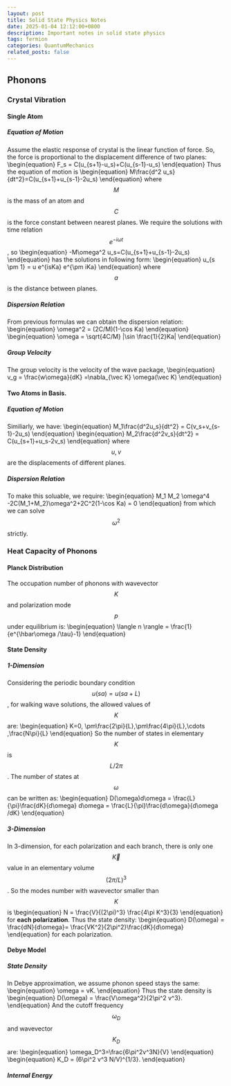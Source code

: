 ```yaml
---
layout: post
title: Solid State Physics Notes
date: 2025-01-04 12:12:00+0800
description: Important notes in solid state physics 
tags: fermion
categories: QuantumMechanics
related_posts: false
---
```


## Phonons
### Crystal Vibration
#### Single Atom
##### Equation of Motion
Assume the elastic response of crystal is the linear function of force. So, the force is proportional to the displacement difference of two planes:
\begin{equation}
F_s = C(u_{s+1}-u_s)+C(u_{s-1}-u_s)
\end{equation}
Thus the equation of motion is
\begin{equation}
M\frac{d^2 u_s}{dt^2}=C(u_{s+1}+u_{s-1}-2u_s)
\end{equation}
where $$M$$ is the mass of an atom and $$C$$ is the force constant between nearest planes.
We require the solutions with time relation $$e^{-i\omega t}$$, so
\begin{equation}
-M\omega^2 u_s=C(u_{s+1}+u_{s-1}-2u_s)
\end{equation}
has the solutions in following form:
\begin{equation}
u_{s \pm 1} = u e^{isKa} e^{\pm iKa}
\end{equation}
where $$a$$ is the distance between planes.
##### Dispersion Relation
From previous formulas we can obtain the dispersion relation:
\begin{equation}
\omega^2 = (2C/M)(1-\cos Ka)
\end{equation}
\begin{equation}
\omega = \sqrt{4C/M} |\sin \frac{1}{2}Ka|
\end{equation}

##### Group Velocity
The group velocity is the velocity of the wave package,
\begin{equation}
v_g = \frac{w\omega}{dK} =\nabla_{\vec K} \omega(\vec K)
\end{equation}
#### Two Atoms in Basis.
##### Equation of Motion
Similiarly, we have:
\begin{equation}
M_1\frac{d^2u_s}{dt^2} = C(v_s+v_{s-1}-2u_s)
\end{equation}
\begin{equation}
M_2\frac{d^2v_s}{dt^2} = C(u_{s+1}+u_s-2v_s)
\end{equation}
where $$u,v$$ are the displacements of different planes. 
##### Dispersion Relation
To make this soluable, we require:
\begin{equation}
M_1 M_2 \omega^4 -2C(M_1+M_2)\omega^2+2C^2(1-\cos Ka) = 0
\end{equation}
from which we can solve $$\omega^2$$ strictly.

### Heat Capacity of Phonons
#### Planck Distribution
The occupation number of phonons with wavevector $$K$$ and polarization mode $$p$$ under equilibrium is:
\begin{equation}
\langle n \rangle = \frac{1}{e^{\hbar\omega /\tau}-1}
\end{equation}

#### State Density
##### 1-Dimension
Considering the periodic boundary condition $$u(sa) = u(sa+L)$$, for walking wave solutions, the allowed values of $$K$$ are:
\begin{equation}
K=0, \pm\frac{2\pi}{L},\pm\frac{4\pi}{L},\cdots ,\frac{N\pi}{L}
\end{equation}
So the number of states in elementary $$K$$ is $$L/2\pi$$. The number of states at $$\omega$$ can be written as:
\begin{equation}
D(\omega)d\omega = \frac{L}{\pi}\frac{dK}{d\omega} d\omega = \frac{L}{\pi}\frac{d\omega}{d\omega /dK}
\end{equation}
##### 3-Dimension
In 3-dimension, for each polarization and each branch, there is only one $$\vec K$$ value in an elementary volume $$(2\pi /L)^3$$.
So the modes number with wavevector smaller than $$K$$ is 
\begin{equation}
N = \frac{V}{(2\pi)^3} \frac{4\pi K^3}{3}
\end{equation}
for **each polarization**. Thus the state density:
\begin{equation}
D(\omega) = \frac{dN}{d\omega}= \frac{VK^2}{2\pi^2}\frac{dK}{d\omega}
\end{equation}
for each polarization.
#### Debye Model
##### State Density
In Debye approximation, we assume phonon speed stays the same:
\begin{equation}
\omega = vK.
\end{equation}
Thus the state density is
\begin{equation}
D(\omega) = \frac{V\omega^2}{2\pi^2 v^3}.
\end{equation}
And the cutoff frequency $$\omega_D$$ and wavevector $$K_D$$ are:
\begin{equation}
\omega_D^3=\frac{6\pi^2v^3N}{V}
\end{equation}
\begin{equation}
K_D = (6\pi^2 v^3 N/V)^{1/3}.
\end{equation}
##### Internal Energy





